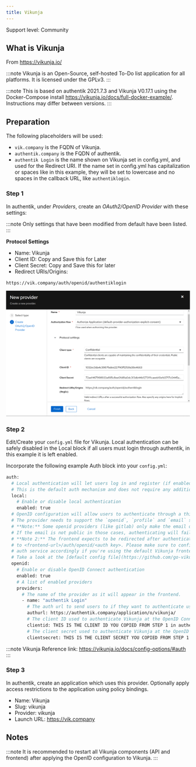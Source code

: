 ```yaml
---
title: Vikunja
---
```


<span class="badge badge--secondary">Support level: Community</span>

## What is Vikunja

From https://vikunja.io/

:::note
Vikunja is an Open-Source, self-hosted To-Do list application for all platforms. It is licensed under the GPLv3.
:::

:::note
This is based on authentik 2021.7.3 and Vikunja V0.17.1 using the Docker-Compose install https://vikunja.io/docs/full-docker-example/. Instructions may differ between versions.
:::

## Preparation

The following placeholders will be used:

-   `vik.company` is the FQDN of Vikunja.
-   `authentik.company` is the FQDN of authentik.
-   `authentik Login` is the name shown on Vikunja set in config.yml, and used for the Redirect URI. If the name set in config.yml has capitalization or spaces like in this example, they will be set to lowercase and no spaces in the callback URL, like `authentiklogin`.

### Step 1

In authentik, under _Providers_, create an _OAuth2/OpenID Provider_ with these settings:

:::note
Only settings that have been modified from default have been listed.
:::

**Protocol Settings**

-   Name: Vikunja
-   Client ID: Copy and Save this for Later
-   Client Secret: Copy and Save this for later
-   Redirect URIs/Origins:

```
https://vik.company/auth/openid/authentiklogin
```

![](./vikunja1.png)

### Step 2

Edit/Create your `config.yml` file for Vikunja. Local authentication can be safely disabled in the Local block if all users must login through authentik, in this example it is left enabled.

Incorporate the following example Auth block into your `config.yml`:

```bash
auth:
  # Local authentication will let users log in and register (if enabled) through the db.
  # This is the default auth mechanism and does not require any additional configuration.
  local:
    # Enable or disable local authentication
    enabled: true
  # OpenID configuration will allow users to authenticate through a third-party OpenID Connect compatible provider.<br/>
  # The provider needs to support the `openid`, `profile` and `email` scopes.<br/>
  # **Note:** Some openid providers (like gitlab) only make the email of the user available through openid claims if they have set it to be publicly visible.
  # If the email is not public in those cases, authenticating will fail.
  # **Note 2:** The frontend expects to be redirected after authentication by the third party
  # to <frontend-url>/auth/openid/<auth key>. Please make sure to configure the redirect url with your third party
  # auth service accordingly if you're using the default Vikunja frontend.
  # Take a look at the [default config file](https://github.com/go-vikunja/api/blob/main/config.yml.sample) for more information about how to configure openid authentication.
  openid:
    # Enable or disable OpenID Connect authentication
    enabled: true
    # A list of enabled providers
    providers:
      # The name of the provider as it will appear in the frontend.
      - name: "authentik Login"
        # The auth url to send users to if they want to authenticate using OpenID Connect.
        authurl: https://authentik.company/application/o/vikunja/
        # The client ID used to authenticate Vikunja at the OpenID Connect provider.
        clientid: THIS IS THE CLIENT ID YOU COPIED FROM STEP 1 in authentik
        # The client secret used to authenticate Vikunja at the OpenID Connect provider.
        clientsecret: THIS IS THE CLIENT SECRET YOU COPIED FROM STEP 1 in authentik
```

:::note
Vikunja Reference link: https://vikunja.io/docs/config-options/#auth
:::

### Step 3

In authentik, create an application which uses this provider. Optionally apply access restrictions to the application using policy bindings.

-   Name: Vikunja
-   Slug: vikunja
-   Provider: vikunja
-   Launch URL: https://vik.company

## Notes

:::note
It is recommended to restart all Vikunja components (API and frontend) after applying the OpenID configuration to Vikunja.
:::
